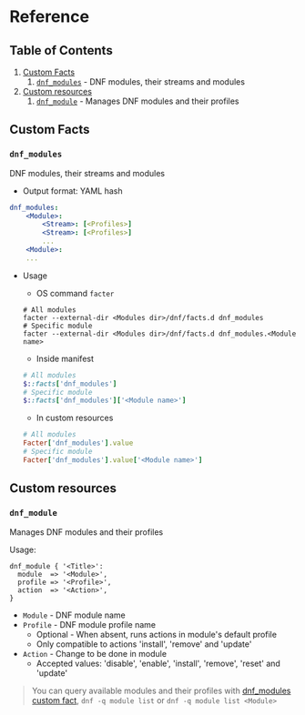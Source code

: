 # Reference

## Table of Contents

1. [Custom Facts](#custom-facts)
    1. [`dnf_modules`](#dnf_modules) - DNF modules, their streams and modules
1. [Custom resources](#custom-resources)
    1. [`dnf_module`](#dnf_module) - Manages DNF modules and their profiles

## Custom Facts

### `dnf_modules`

DNF modules, their streams and modules

- Output format: YAML hash

```Yaml
dnf_modules:
    <Module>:
        <Stream>: [<Profiles>]
        <Stream>: [<Profiles>]
        ...
    <Module>:
    ...
```

- Usage

    - OS command `facter`

    ```Shell
    # All modules
    facter --external-dir <Modules dir>/dnf/facts.d dnf_modules
    # Specific module
    facter --external-dir <Modules dir>/dnf/facts.d dnf_modules.<Module name>
    ```

    - Inside manifest

    ```Ruby
    # All modules
    $::facts['dnf_modules']
    # Specific module
    $::facts['dnf_modules']['<Module name>']
    ```

    - In custom resources

    ```Ruby
    # All modules
    Facter['dnf_modules'].value
    # Specific module
    Facter['dnf_modules'].value['<Module name>']
    ```

## Custom resources

### `dnf_module`

Manages DNF modules and their profiles

Usage:

```Puppet
dnf_module { '<Title>':
  module  => '<Module>',
  profile => '<Profile>',
  action  => '<Action>',
}
```

- `Module` - DNF module name
- `Profile` - DNF module profile name
    - Optional - When absent, runs actions in module's default profile
    - Only compatible to actions 'install', 'remove' and 'update'
- `Action` - Change to be done in module
    - Accepted values: 'disable', 'enable', 'install', 'remove', 'reset' and 'update'

> You can query available modules and their profiles with [dnf_modules custom fact](#dnf_modules), `dnf -q module list` or `dnf -q module list <Module>`
